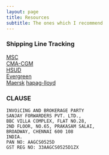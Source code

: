 ```yaml
---
layout: page
title: Resources
subtitle: The ones which I recommend
---
```


### Shipping Line Tracking

[MSC](https://www.msc.com/track-a-shipment?agencyPath=mwi) <br>
[CMA-CGM](https://www.cma-cgm.com/ebusiness/tracking) <br>
[HSUD](https://www.hamburgsud-line.com/liner/en/liner_services/ecommerce/visibility/track_trace/index.html) <br>
[Evergreen](https://www.shipmentlink.com/servlet/TDB1_CargoTracking.do) <br>
[Maersk](https://www.maersk.com/tracking/)
[hapag-lloyd](https://www.hapag-lloyd.com/en/online-business/track/track.html)

### CLAUSE 

```
INVOiCING AND BROKERAGE PARTY
SANJAY FORWARDERS PVT. LTD.,
BBC VILLA COMPLEX, FLAT NO.28,
2ND FLOOR, NO.65, PRAKASAM SALAI,
BROADWAY, CHENNAI 600 108
INDIA.
PAN NO: AAGCS0525D
GST REG NO: 33AAGCS0525D1ZX
```
